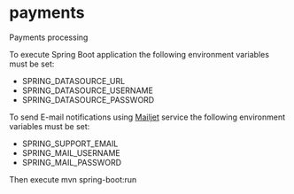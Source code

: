 # payments
Payments processing

To execute Spring Boot application the following environment variables must be set:
* SPRING_DATASOURCE_URL
* SPRING_DATASOURCE_USERNAME
* SPRING_DATASOURCE_PASSWORD

To send E-mail notifications using [Mailjet](https://www.mailjet.com) service the following environment variables must be set:
* SPRING_SUPPORT_EMAIL
* SPRING_MAIL_USERNAME
* SPRING_MAIL_PASSWORD

Then execute mvn spring-boot:run
